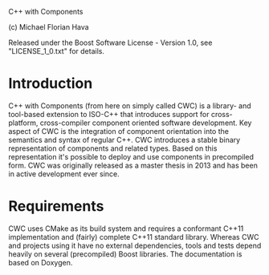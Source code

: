 C++ with Components

(c) Michael Florian Hava

Released under the Boost Software License - Version 1.0, see "LICENSE_1_0.txt" for details.

Introduction
============

C++ with Components (from here on simply called CWC) is a library- and tool-based extension to ISO-C++ that introduces support for cross-platform, cross-compiler component oriented software development. Key aspect of CWC is the integration of component orientation into the semantics and syntax of regular C++.
CWC introduces a stable binary representation of components and related types. Based on this representation it's possible to deploy and use components in precompiled form. CWC was originally released as a master thesis in 2013 and has been in active development ever since.

Requirements
============ 
CWC uses CMake as its build system and requires a conformant C++11 implementation and (fairly) complete C++11 standard library. Whereas CWC and projects using it have no external dependencies, tools and tests depend heavily on several (precompiled) Boost libraries. The documentation is based on Doxygen.